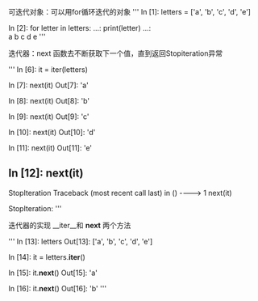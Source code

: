 可迭代对象：可以用for循环迭代的对象
'''
In [1]: letters = ['a', 'b', 'c', 'd', 'e']

In [2]: for letter in letters:
   ...:     print(letter)
   ...:     
a
b
c
d
e
'''

迭代器：next 函数去不断获取下一个值，直到返回Stopiteration异常

'''
In [6]: it = iter(letters)

In [7]: next(it)
Out[7]: 'a'

In [8]: next(it)
Out[8]: 'b'

In [9]: next(it)
Out[9]: 'c'

In [10]: next(it)
Out[10]: 'd'

In [11]: next(it)
Out[11]: 'e'

In [12]: next(it)
---------------------------------------------------------------------------
StopIteration                             Traceback (most recent call last)
<ipython-input-12-2cdb14c0d4d6> in <module>()
----> 1 next(it)

StopIteration:
'''


迭代器的实现 __iter__和 __next__ 两个方法

'''
In [13]: letters
Out[13]: ['a', 'b', 'c', 'd', 'e']

In [14]: it = letters.__iter__()

In [15]: it.__next__()
Out[15]: 'a'

In [16]: it.__next__()
Out[16]: 'b'
'''



